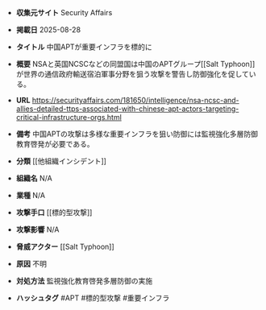 - **収集元サイト**
Security Affairs

- **掲載日**
2025-08-28

- **タイトル**
中国APTが重要インフラを標的に

- **概要**
NSAと英国NCSCなどの同盟国は中国のAPTグループ[[Salt Typhoon]]が世界の通信政府輸送宿泊軍事分野を狙う攻撃を警告し防御強化を促している。

- **URL**
https://securityaffairs.com/181650/intelligence/nsa-ncsc-and-allies-detailed-ttps-associated-with-chinese-apt-actors-targeting-critical-infrastructure-orgs.html

- **備考**
中国APTの攻撃は多様な重要インフラを狙い防御には監視強化多層防御教育啓発が必要である。

- **分類**
[[他組織インシデント]]

- **組織名**
N/A

- **業種**
N/A

- **攻撃手口**
[[標的型攻撃]]

- **攻撃影響**
N/A

- **脅威アクター**
[[Salt Typhoon]]

- **原因**
不明

- **対処方法**
監視強化教育啓発多層防御の実施

- **ハッシュタグ**
#APT #標的型攻撃 #重要インフラ
